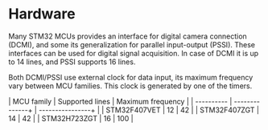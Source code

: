 # Hardware

Many STM32 MCUs provides an interface for digital camera connection (DCMI), and some its generalization for parallel input-output (PSSI).
These interfaces can be used for digital signal acquisition. In case of DCMI it is up to 14 lines, and PSSI supports 16 lines.

Both DCMI/PSSI use external clock for data input, its maximum frequency vary between MCU families. This clock is generated by one of the timers.

| MCU family | Supported lines | Maximum frequency |
| ---------- | --------------+ | ----------------+ |
| STM32F407VET | 12 | 42 |
| STM32F407ZGT | 14 | 42 |
| STM32H723ZGT | 16 | 100 |
